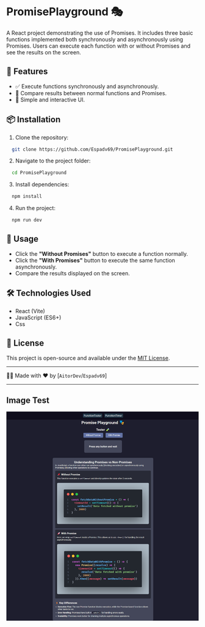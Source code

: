 # PromisePlayground 🎭

A React project demonstrating the use of Promises. It includes three basic functions implemented both synchronously and asynchronously using Promises. Users can execute each function with or without Promises and see the results on the screen.

## 🚀 Features
- ✅ Execute functions synchronously and asynchronously.
- 🔄 Compare results between normal functions and Promises.
- 🎨 Simple and interactive UI.

## 📦 Installation

1. Clone the repository:
```sh
  git clone https://github.com/Espadv69/PromisePlayground.git
```

2. Navigate to the project folder:
```sh
  cd PromisePlayground
```

3. Install dependencies:
```sh
  npm install
```

4. Run the project:
```sh
  npm run dev
```

## 📌 Usage

- Click the **"Without Promises"** button to execute a function normally.
- Click the **"With Promises"** button to execute the same function asynchronously.
- Compare the results displayed on the screen.

## 🛠️ Technologies Used

- React (Vite)
- JavaScript (ES6+)
- Css

## 📜 License

This project is open-source and available under the
[MIT License](https://opensource.org/license/mit).

---

👨‍💻 Made with ❤️ by [`AitorDev`/`Espadv69`]

---

## Image Test
![Image test](./public/images/screenshot-Tester.png)
